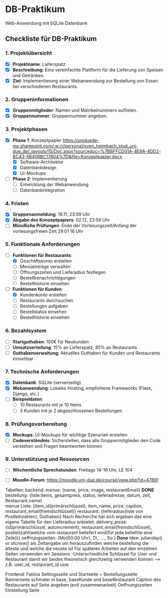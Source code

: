 # DB-Praktikum
Web-Anwendung mit SQLite Datenbank
## Checkliste für DB-Praktikum

### 1. Projektübersicht
- [x] **Projektname**: Lieferspatz
- [x] **Beschreibung**: Eine vereinfachte Plattform für die Lieferung von Speisen und Getränken.
- [x] **Ziel**: Implementierung einer Webanwendung zur Bestellung von Essen bei verschiedenen Restaurants.

### 2. Gruppeninformationen
- [x] **Gruppenmitglieder**: Namen und Matrikelnummern auflisten.
- [x] **Gruppennummer**: Gruppennummer angeben.

### 3. Projektphasen
- [x] **Phase 1**: Konzeptpapier  https://uniduede-my.sharepoint.com/:w:/r/personal/sven_heimbach_stud_uni-due_de/_layouts/15/Doc.aspx?sourcedoc=%7BBFFCD01A-4E9A-4DD2-BC43-5B406BC17604%7D&file=Konzeptpapier.docx
  - [x] Software-Architektur
  - [x] Datenbankdesign
  - [x] UI-Mockups
- [ ] **Phase 2**: Implementierung
  - [ ] Entwicklung der Webanwendung
  - [ ] Datenbankintegration

### 4. Fristen
- [x] **Gruppenanmeldung**: 18.11, 23:59 Uhr
- [x] **Abgabe des Konzeptpapiers**: 02.12, 23:59 Uhr
- [ ] **Mündliche Prüfungen**: Ende der Vorlesungszeit/Anfang der vorlesungsfreien Zeit 29.01 16 Uhr

### 5. Funktionale Anforderungen
- [ ] **Funktionen für Restaurants**:
  - [x] Geschäftskonto erstellen
  - [ ] Menüeinträge verwalten
  - [ ] Öffnungszeiten und Lieferadius festlegen
  - [ ] Bestellbenachrichtigungen
  - [ ] Bestellhistorie einsehen
- [ ] **Funktionen für Kunden**:
  - [x] Kundenkonto erstellen
  - [ ] Restaurants durchsuchen
  - [ ] Bestellungen aufgeben
  - [ ] Bestellstatus einsehen
  - [ ] Bestellhistorie einsehen

### 6. Bezahlsystem
- [ ] **Startguthaben**: 100€ für Neukunden
- [ ] **Umsatzverteilung**: 15% an Lieferspatz, 85% an Restaurants
- [ ] **Guthabenverwaltung**: Aktuelles Guthaben für Kunden und Restaurants einsehbar

### 7. Technische Anforderungen
- [x] **Datenbank**: SQLite (serverseitig)
- [x] **Webanwendung**: Lokales Hosting, empfohlene Frameworks (Flask, Django, etc.)
- [ ] **Beispieldaten**:
  - [ ] 10 Restaurants mit je 10 Items
  - [ ] 5 Kunden mit je 2 abgeschlossenen Bestellungen

### 8. Prüfungsvorbereitung
- [x] **Mockups**: UI-Mockups für wichtige Szenarien erstellen
- [ ] **Codeverständnis**: Sicherstellen, dass alle Gruppenmitglieder den Code verstehen und Fragen beantworten können

### 9. Unterstützung und Ressourcen
- [ ] **Wöchentliche Sprechstunden**: Freitags 14-16 Uhr, LE 104
- [ ] **Moodle-Forum**: https://moodle.uni-due.de/course/view.php?id=47891


Tabellen:
backend:
menue: {name, price, image, restaurantEmail}  **DONE**
bestellung: {liste:items, gesamtpreis, status, lieferadresse, datum, zeit, Restaurant.name}   
menue Liste: {item_id(primärschlüssel), item_name, price, caption, restaurant_email(fremdschlüssel)}
restaurant: {lieferadius(liste von Postleihzahlen), Guthaben} 
        Nach Recherche hat sich ergeben das eine eigene Tabelle für den Lieferadius anbietet:
        delivery_areas: {id(primärschlüssel, autoincrement), restaurant_email(fremdschlüssel), postleitzahl(welche vom restaurant beliefert wird(für jede beliefrte eine Zeile))}
oeffnungszeiten: {Mo(00:00 Uhr), Di, ...., So }   **Done**
Idee: julianday() or utcnow() als Zeitangabe um herauszufinden welche bestellung die älteste und welche die neuste ist
Für späteres Arbeiten auf den einzelnen Seiten verwenden wir Sessions
        -Unterschiedliche Schlüssel für User und Restaurant damit wir beides theoretisch gleichzeitig verwenden können
        --> z.B. user_id, restaurant_id usw.


Frontend:
Fatima Settingsseite und Startseite = Bestellungsseite
Bannerseite schmaler in base, baseKunde und baseRestaurant
Caption des Restaurants auf Seite angeben (evtl zusammenarbeit)
Oeffnungszeiten Einstellung Seite